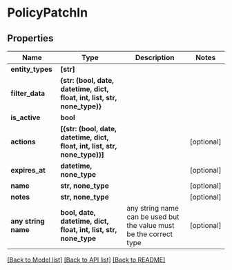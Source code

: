 # PolicyPatchIn


## Properties
Name | Type | Description | Notes
------------ | ------------- | ------------- | -------------
**entity_types** | **[str]** |  | 
**filter_data** | **{str: (bool, date, datetime, dict, float, int, list, str, none_type)}** |  | 
**is_active** | **bool** |  | 
**actions** | **[{str: (bool, date, datetime, dict, float, int, list, str, none_type)}]** |  | [optional] 
**expires_at** | **datetime, none_type** |  | [optional] 
**name** | **str, none_type** |  | [optional] 
**notes** | **str, none_type** |  | [optional] 
**any string name** | **bool, date, datetime, dict, float, int, list, str, none_type** | any string name can be used but the value must be the correct type | [optional]

[[Back to Model list]](../README.md#documentation-for-models) [[Back to API list]](../README.md#documentation-for-api-endpoints) [[Back to README]](../README.md)


